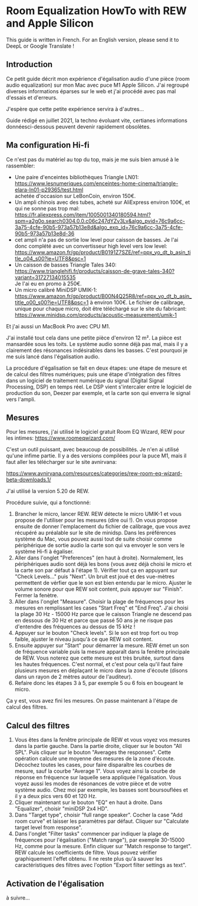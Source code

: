 # Room Equalization HowTo with REW and Apple Silicon


This guide is written in French. For an English version, please send it to DeepL or Google Translate !

## Introduction

Ce petit guide décrit mon expérience d'égalisation audio d'une pièce (room audio equalization) sur mon Mac avec puce M1 Apple Silicon. J'ai regroupé diverses informations éparses sur le web et j'ai procédé avec pas mal d'essais et d'erreurs.

J'espère que cette petite expérience servira à d'autres...

Guide rédigé en juillet 2021, la techno évoluant vite, certianes informations donnéesci-dessous peuvent devenir rapidement obsolètes.

## Ma configuration Hi-fi

Ce n'est pas du matériel au top du top, mais je me suis bien amusé à le rassembler:

- Une paire d'enceintes bibliothèques Triangle LN01:<br>
    https://www.lesnumeriques.com/enceintes-home-cinema/triangle-elara-ln01-p29365/test.html <br>
achetée d'occasion sur LeBonCoin, environ 150€.
- Un ampli chinois avec des tubes, acheté sur AliExpress environ 100€, et qui ne sonne pas trop mal: <br>
https://fr.aliexpress.com/item/1005001340180594.html?spm=a2g0o.search0304.0.0.c06c247dYZv3Lv&algo_pvid=76c9a6cc-3a75-4cfe-90b5-973a57b13e8d&algo_exp_id=76c9a6cc-3a75-4cfe-90b5-973a57b13e8d-36 <br>
- cet ampli n'a pas de sortie low level pour caisson de basses. Je l'ai donc complété avec un convertisseur high level vers low level: <br>
https://www.amazon.fr/gp/product/B0191Z7SZE/ref=ppx_yo_dt_b_asin_title_o04_s00?ie=UTF8&psc=1 <br>
- Un caisson de basses Triangle Tales 340:<br>
https://www.trianglehifi.fr/products/caisson-de-grave-tales-340?variant=31727134015535 <br>
Je l'ai eu en promo à 250€.
- Un micro calibré MiniDSP UMIK-1: https://www.amazon.fr/gp/product/B00N4Q25R8/ref=ppx_yo_dt_b_asin_title_o00_s00?ie=UTF8&psc=1
à environ 100€. Le fichier de calibrage, unique pour chaque micro, doit être téléchargé sur le site du fabricant:
https://www.minidsp.com/products/acoustic-measurement/umik-1


Et j'ai aussi un MacBook Pro avec CPU M1.

J'ai installé tout cela dans une petite pièce d'environ 12 m². La pièce est mansardée sous les toits. Le système audio sonne déjà pas mal, mais il y a clairement des résonances indésirables dans les basses. C'est pourquoi je me suis lancé dans l'égalisation audio.

La procédure d'égalisation se fait en deux étapes: une étape de mesure et de calcul des filtres numériques; puis une étape d'intégration des filtres dans un logiciel de traitement numérique du signal (Digital Signal Processing, DSP) en temps réel. Le DSP vient s'intercaler entre le logiciel de production du son, Deezer par exemple, et la carte son qui enverra le signal vers l'ampli.

## Mesures

Pour les mesures, j'ai utilisé le logiciel gratuit Room EQ Wizard, REW pour les intimes:
https://www.roomeqwizard.com/

C'est un outil puissant, avec beaucoup de possibilités. Je n'en ai utilisé qu'une infime partie. Il y a des versions compilées pour la puce M1, mais il faut aller les télécharger sur le site avnirvana:

https://www.avnirvana.com/resources/categories/rew-room-eq-wizard-beta-downloads.1/

J'ai utilisé la version 5.20 de REW.

Procédure suivie, qui a fonctionné:

1) Brancher le micro, lancer REW. REW détecte le micro UMIK-1 et vous propose de l'utiliser pour les mesures (dire oui !). On vous propose ensuite de donner l'emplacement du fichier de calibrage, que vous avez récupéré au préalable sur le site de minidsp. Dans les préférences système du Mac, vous pouvez aussi tout de suite choisir comme périphérique de sortie audio la carte son qui va envoyer le son vers le système Hi-fi à égaliser.
2) Aller dans l'onglet "Preferences" (en haut à droite). Normalement, les périphériques audio sont déjà les bons (vous avez déjà choisi le micro  et la carte son par défaut à l'étape 1). Vérifier tout ça en appuyant sur "Check Levels..." puis "Next". Un bruit est joué et des vue-mètres permettent de vérfier que le son est bien entendu par le micro. Ajuster le volume sonore pour que REW soit content, puis appuyer sur "Finish". Fermer la fenètre.
3) Aller dans l'onglet "Measure". Choisir la plage de fréquences pour les mesures en remplissant les cases "Start Freq" et "End Freq". J'ai choisi la plage 30 Hz - 15000 Hz parce que le caisson Triangle ne descend pas en dessous de 30 Hz et parce que passé 50 ans je ne risque pas d'entendre des fréquences au dessus de 15 kHz !
4) Appuyer sur le bouton "Check levels". Si le son est trop fort ou trop faible, ajuster le niveau jusqu'à ce que REW soit content.
5) Ensuite appuyer sur "Start" pour démarrer la mesure. REW émet un son de fréquence variable puis la mesure apparaît dans la fenêtre principale de REW. Vous noterez que cette mesure est très bruitée, surtout dans les hautes fréquences. C'est normal, et c'est pour cela qu'il faut faire plusieurs mesures en déplaçant le micro dans la zone d'écoute (disons dans un rayon de 2 mètres autour de l'auditeur).
6) Refaire donc les étapes 3 à 5, par exemple 5 ou 6 fois en bougeant le micro.

Ça y est, vous avez fini les mesures. On passe maintenant à l'étape de calcul des filtres.

## Calcul des filtres

1) Vous êtes dans la fenêtre principale de REW et vous voyez vos mesures dans la partie gauche. Dans la partie droite, cliquer sur le bouton "All SPL". Puis cliquer sur le bouton "Averages the responses". Cette opération calcule une moyenne des mesures de la zone d'écoute. Décochez toutes les cases, pour faire disparaître les courbes de mesure, sauf la courbe "Average 1". Vous voyez ainsi la courbe de réponse en fréquence sur laquelle sera appliquée l'égalisation. Vous voyez aussi les modes de résonances de votre pièce et de votre système audio. Chez moi par exemple, les basses sont boursouflées et il y a deux pics vers 60 et 120 Hz.
2) Cliquer maintenant sur le bouton "EQ" en haut à droite. Dans "Equalizer", choisir "miniDSP 2x4 HD".
3) Dans "Target type", choisir "full range speaker". Cocher la case "Add room curve" et laisser les paramètres par défaut. Cliquer sur "Calculate target level from response".
4) Dans l'onglet "Filter tasks" commencer par indiquer la plage de fréquences pour l'égalisation ("Match range"), par exemple 30-15000 Hz, comme pour la mesure. Enfin cliquer sur "Match response to target". REW calcule les coefficients de filtre. Vous pouvez vérifier graphiquement l'effet obtenu. Il ne reste plus qu'à sauver les caractéristiques des filtres avec l'option "Export filter settings as text".

## Activation de l'égalisation

à suivre...